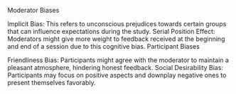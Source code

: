Moderator Biases

Implicit Bias: This refers to unconscious prejudices towards certain groups that can influence expectations during the study.
Serial Position Effect: Moderators might give more weight to feedback received at the beginning and end of a session due to this cognitive bias.
Participant Biases

Friendliness Bias: Participants might agree with the moderator to maintain a pleasant atmosphere, hindering honest feedback.
Social Desirability Bias: Participants may focus on positive aspects and downplay negative ones to present themselves favorably.